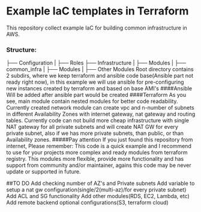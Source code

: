 # Example IaC templates in Terraform
This repository collect example IaC for building common infrastructure in AWS. 
### Structure:
├── Configuration
|   ├── Roles
├── Infrastructure
|   ├── Modules
|       ├── common_infra
|           ├── Modules
|               ├── Other Modules
Root directory contains 2 subdirs, where we keep terraform and ansible code base(Ansible part not ready right now), in this example we will use ansible for pre-configuring new instances created by terraform and based on base AMI's
####Ansible
Will be added after ansible part would be created
####Terraform
As you see, main module contain nested modules for better code readability. Currently created network module can create vpc and n-number of subnets in different Availability Zones with internet gateway, nat gateway and routing tables. Currently code can not build more cheap infrastructure with single NAT gateway for all private subnets and will create NAT GW for every private subnet, also if we has more private subnets, than public, or than Availability zones. 
#####Pay attention
If you just found this repository from internet, Please remember: This code is a quick example and I recommend to use for your projects more complex and ready modules from terraform registry. This modules more flexible, provide more functionality and has support from community and/or maintainer, agains this code may be never update or supported in future.

##TO DO
Add checking number of AZ's and Private subnets
Add variable to setup a nat gw configuration(single/2(multi-az)/for every private subnet)
Add ACL and SG functionality
Add other modules(RDS, EC2, Lambda, etc)
Add remote backend optional configurations(S3, terraform cloud)
